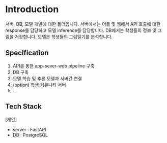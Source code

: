 # Introduction
서버, DB, 모델 개발에 대한 폴더입니다. 서버에서는 어플 및 웹에서 API 호출에 대한 response를 담당하고 모델 inference를 담당합니다. DB에서는 학생들의 정보 및 그림을 저장합니다. 모델은 학생들의 그림일기를 분석합니다.
## Specification
1. API를 통한 app-sever-web pipeline 구축
2. DB 구축
3. 모델 학습 및 추론 모델과 서버간 연결
4. (option) 학생 커뮤니티 서버
5. ...
## Tech Stack
[제안]
* server : FastAPI
* DB : PostgreSQL